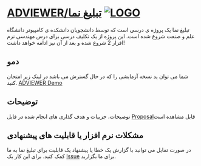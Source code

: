 # [ADVIEWER/تبلیغ نما](http://174.142.18.253:8056) [![LOGO](http://174.142.18.253:8056/Styles/Images/Logo.png)](http://174.142.18.253:8056)

تبلیغ نما یک پروژه ی درسی است که توسط دانشجویان دانشکده ی کامپیوتر دانشگاه علم و صنعت شروع شده است. این پروژه از یک تکلیف درسی برای درس مهندسی نرم افزار 2 شروع شده و بعد از آن نیز ادامه خواهد داشت!

## دمو

شما می توان ید نسخه آزمایشی را که در حال گسترش می باشد در لینک زیر امتحان کنید.
[ADVIEWER Demo](http://174.142.18.253:8056)

## توضیحات

توضیحات، جزییات و هدف گذاری های انجام شده در فایل [Proposal](https://github.com/sadeghboorooni/GroupA/blob/master/Proposal.pdf)قابل مشاهده است

## مشکلات نرم افزار یا قابلیت های پیشنهادی

در صورت تمایل می توانید با گزارش یک خطا یا پیشنهاد یک قابلیت برای تبلیغ نما به ما کمک کنید. برای این کار یک [Issue](https://github.com/sadeghboorooni/GroupA/issues) برای ما بگزارید.

